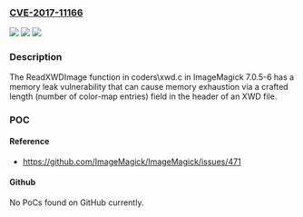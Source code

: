 ### [CVE-2017-11166](https://cve.mitre.org/cgi-bin/cvename.cgi?name=CVE-2017-11166)
![](https://img.shields.io/static/v1?label=Product&message=n%2Fa&color=blue)
![](https://img.shields.io/static/v1?label=Version&message=n%2Fa&color=blue)
![](https://img.shields.io/static/v1?label=Vulnerability&message=n%2Fa&color=brighgreen)

### Description

The ReadXWDImage function in coders\xwd.c in ImageMagick 7.0.5-6 has a memory leak vulnerability that can cause memory exhaustion via a crafted length (number of color-map entries) field in the header of an XWD file.

### POC

#### Reference
- https://github.com/ImageMagick/ImageMagick/issues/471

#### Github
No PoCs found on GitHub currently.

